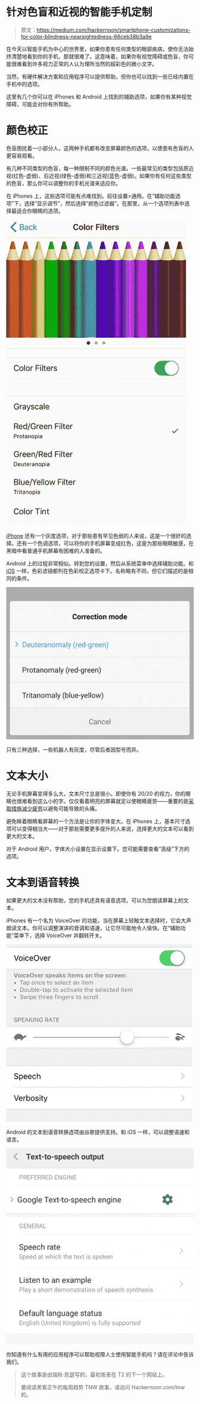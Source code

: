# 针对色盲和近视的智能手机定制

> 原文：<https://medium.com/hackernoon/smartphone-customizations-for-color-blindness-nearsightedness-66ceb38b3a9e>

在今天以智能手机为中心的世界里，如果你患有任何类型的眼部疾病，使你无法始终清楚地看到你的手机，那就很难了。这意味着，如果你有视觉障碍或色盲，你可能很难看到许多视力正常的人认为理所当然的超彩色的微小文字。

当然，有硬件解决方案和应用程序可以提供帮助，但你也可以找到一些已经内置在手机中的选项。

这里有几个你可以在 iPhones 和 Android 上找到的辅助选项，如果你有某种视觉障碍，可能会对你有所帮助。

# 颜色校正

色盲困扰着一小部分人，这两种手机都有改变屏幕颜色的选项，以使患有色盲的人更容易观看。

有几种不同类型的色盲，每一种限制不同的颜色光谱。一些最常见的类型包括原近视(红色-虚弱)、后近视(绿色-虚弱)和三近视(蓝色-虚弱)。如果你有任何这些类型的色盲，那么你可以调整你的手机光谱来适应你。

在 iPhones 上，这些选项可能有点难找到。前往设置>通用。在“辅助功能选项”下，选择“显示调节”，然后选择“颜色过滤器”。在那里，从一个选项列表中选择最适合你眼睛的选项。

![](img/c39f4fdd8c857df2186a26959fa6a8bd.png)

[iPhone](https://thenextweb.com/topic/iphone/) 还有一个灰度选项，对于那些患有罕见色弱的人来说，这是一个很好的选择。还有一个色调选项，可以将你的手机屏幕变成红色，这是为那些眼睛敏感，在黑暗中看普通手机屏幕有困难的人准备的。

Android 上的过程非常相似。转到您的设置，然后从系统菜单中选择辅助功能。和 [iOS](https://thenextweb.com/topic/ios/) 一样，色彩滤镜都列在色彩校正选项卡下。名称略有不同，但它们描述的是相同的条件。

![](img/b7322ac546c4fd815cad892377a68631.png)

只有三种选择，一些机器人有灰度，尽管后者因型号而异。

# 文本大小

无论手机屏幕变得多么大，文本尺寸总是很小。即使你有 20/20 的视力，你的眼睛也很难看到这么小的字。仅仅看着明亮的屏幕就足以使眼睛疲劳——重要的是[采取措施减少疲劳](https://thenextweb.com/lifehacks/2012/03/31/cranky-with-a-headache-check-out-10-tips-to-avoid-computer-vision-syndrome/)以避免可能导致的头痛。

避免眯着眼睛看屏幕的一个方法是让你的字体变大。在 iPhones 上，基本尺寸选项可以变得相当大——对于那些需要更多提升的人来说，选择更大的文本可以看到更大的文本。

对于 Android 用户，字体大小设置在显示设置下。您可能需要查看“高级”下方的选项。

# 文本到语音转换

如果更大的文本没有帮助，您的手机还具有语音选项，可以为您朗读屏幕上的文本。

iPhones 有一个名为 VoiceOver 的功能，当在屏幕上轻触文本选择时，它会大声朗读文本。你可以调整演讲的音调和语速，让它尽可能地令人愉快。在“辅助功能”菜单下，选择 VoiceOver 并翻转开关。

![](img/c71d9166e7defcef3a69a2670809b17a.png)

Android 的文本到语音转换选项由谷歌提供支持。和 iOS 一样，可以调整语速和语言。

![](img/1800d7c3630b77008382f5452514455c.png)

你知道有什么有用的应用程序可以帮助视障人士使用智能手机吗？请在评论中告诉我们。

> 这个故事是由瑞秋·凯瑟写的，最初发表在 T2 的下一个网站上。
> 
> 要阅读黑客正午的每周趋势 TNW 故事，请访问 Hackernoon.com/tnw 的。